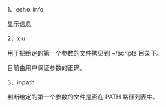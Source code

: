 1、echo_info

显示信息



2、xiu

用于把给定的第一个参数的文件拷贝到 ~/scripts 目录下。

目前由用户保证参数的正确。



3、inpath

判断给定的第一个参数的文件是否在 PATH 路径列表中。